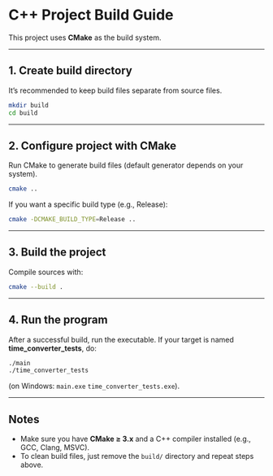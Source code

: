 # C++ Project Build Guide

This project uses **CMake** as the build system.

---

## 1. Create build directory
It’s recommended to keep build files separate from source files.

```bash
mkdir build
cd build
````

---

## 2. Configure project with CMake

Run CMake to generate build files (default generator depends on your system).

```bash
cmake ..
```

If you want a specific build type (e.g., Release):

```bash
cmake -DCMAKE_BUILD_TYPE=Release ..
```

---

## 3. Build the project

Compile sources with:

```bash
cmake --build .
```

---

## 4. Run the program

After a successful build, run the executable.
If your target is named **time\_converter\_tests**, do:

```bash
./main
./time_converter_tests
```

(on Windows: `main.exe` `time_converter_tests.exe`).

---

## Notes

* Make sure you have **CMake ≥ 3.x** and a C++ compiler installed (e.g., GCC, Clang, MSVC).
* To clean build files, just remove the `build/` directory and repeat steps above.

